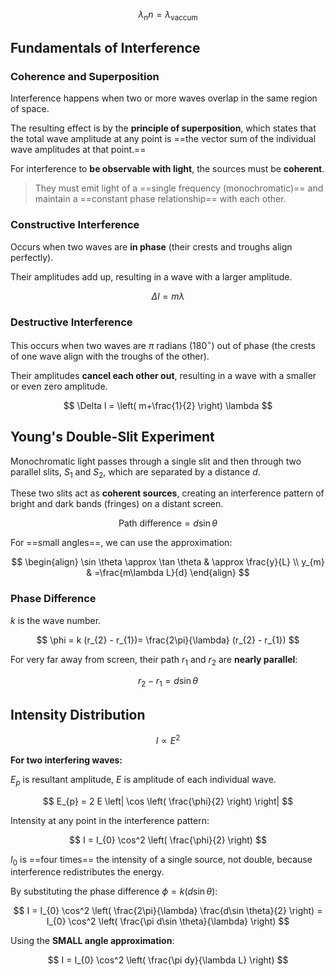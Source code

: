 $$
\lambda_{n} n = \lambda_{\text{vaccum}}
$$

## Fundamentals of Interference

### Coherence and Superposition

Interference happens when two or more waves overlap in the same region of space.

The resulting effect is by the **principle of superposition**, which states that the total wave amplitude at any point is ==the vector sum of the individual wave amplitudes at that point.==

For interference to **be observable with light**, the sources must be **coherent**.

> They must emit light of a ==single frequency (monochromatic)== and maintain a ==constant phase relationship== with each other.

### Constructive Interference

Occurs when two waves are **in phase** (their crests and troughs align perfectly).

Their amplitudes add up, resulting in a wave with a larger amplitude.

$$
\Delta l = m \lambda
$$

### Destructive Interference

This occurs when two waves are $\pi \ \text{radians}$ ($180^\circ$) out of phase (the crests of one wave align with the troughs of the other).

Their amplitudes **cancel each other out**, resulting in a wave with a smaller or even zero amplitude.

$$
\Delta l = \left( m+\frac{1}{2} \right) \lambda
$$

## Young's Double-Slit Experiment

Monochromatic light passes through a single slit and then through two parallel slits, $S_{1}$ and $S_{2}$, which are separated by a distance $d$.

These two slits act as **coherent sources**, creating an interference pattern of bright and dark bands (fringes) on a distant screen.

$$
\text{Path difference} = d \sin \theta
$$

For ==small angles==, we can use the approximation:

$$
\begin{align}
\sin \theta \approx \tan \theta  & \approx \frac{y}{L} \\
y_{m}  & =\frac{m\lambda L}{d}
\end{align}
$$

### Phase Difference

$k$ is the wave number.

$$
\phi = k (r_{2} - r_{1})= \frac{2\pi}{\lambda} (r_{2} - r_{1})
$$

For very far away from screen, their path $r_{1}$ and $r_{2}$ are **nearly parallel**:

$$
r_{2} - r_{1} =d \sin \theta
$$

## Intensity Distribution

$$
I \propto E^2
$$

**For two interfering waves:**

$E_{p}$ is resultant amplitude, $E$ is amplitude of each individual wave.

$$
E_{p} = 2 E \left| \cos \left( \frac{\phi}{2} \right) \right|
$$

Intensity at any point in the interference pattern:

$$
I = I_{0} \cos^2 \left(  \frac{\phi}{2} \right)
$$

$I_{0}$ is ==four times== the intensity of a single source, not double, because interference redistributes the energy.

By substituting the phase difference $\phi = k (d \sin \theta)$:

$$
I = I_{0} \cos^2 \left( \frac{2\pi}{\lambda} \frac{d\sin \theta}{2} \right) = I_{0} \cos^2 \left( \frac{\pi d\sin \theta}{\lambda} \right) 
$$

Using the **SMALL angle approximation**:

$$
I = I_{0} \cos^2 \left(  \frac{\pi dy}{\lambda L} \right)
$$
